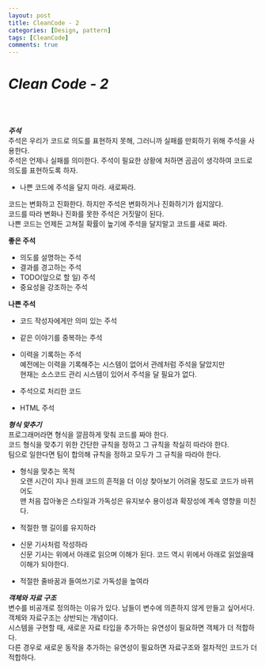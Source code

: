 ```yaml
---
layout: post
title: CleanCode - 2
categories: [Design, pattern]
tags: [CleanCode]
comments: true
---
```


***Clean Code - 2***<br />
====================
<br /><br />

***주석***<br />
주석은 우리가 코드로 의도를 표현하지 못해, 그러니까 실패를 만회하기 위해 주석을 사용한다.<br />
주석은 언제나 실패를 의미한다. 주석이 필요한 상황에 처하면 곰곰이 생각하여 코드로 의도를 표현하도록 하자.<br />

+ 나쁜 코드에 주석을 달지 마라. 새로짜라.<br />

코드는 변화하고 진화한다. 하지만 주석은 변화하거나 진화하기가 쉽지않다.<br />
코드를 따라 변화나 진화를 못한 주석은 거짓말이 된다.<br />
나쁜 코드는 언제든 고쳐질 확률이 높기에 주석을 달지말고 코드를 새로 짜라.<br />

**좋은 주석**<br />

+ 의도를 설명하는 주석<br />
+ 결과를 경고하는 주석<br />
+ TODO(앞으로 할 일) 주석<br />
+ 중요성을 강조하는 주석<br />

**나쁜 주석**<br />

+ 코드 작성자에게만 의미 있는 주석<br />
+ 같은 이야기를 중복하는 주석<br />
+ 이력을 기록하는 주석<br />
예전에는 이력을 기록해주는 시스템이 없어서 관례처럼 주석을 달았지만<br />
현재는 소스코드 관리 시스템이 있어서 주석을 달 필요가 없다.

+ 주석으로 처리한 코드<br />
+ HTML 주석<br />

***형식 맞추기***<br />
프로그래머라면 형식을 깔끔하게 맞춰 코드를 짜야 한다.<br />
코드 형식을 맞추기 위한 간단한 규칙을 정하고 그 규칙을 착실히 따라야 한다.<br />
팀으로 일한다면 팀이 합의해 규칙을 정하고 모두가 그 규칙을 따라야 한다.<br />

+ 형식을 맞추는 목적<br />
오랜 시간이 지나 원래 코드의 흔적을 더 이상 찾아보기 어려울 정도로 코드가 바뀌어도<br />
맨 처음 잡아놓은 스타일과 가독성은 유지보수 용이성과 확장성에 계속 영향을 미친다.

+ 적절한 행 길이를 유지하라<br />
+ 신문 기사처럼 작성하라<br />
신문 기사는 위에서 아래로 읽으며 이해가 된다. 코드 역시 위에서 아래로 읽었을때 이해가 되야한다.

+ 적절한 줄바꿈과 들여쓰기로 가독성을 높여라<br />

***객체와 자료 구조***<br />
변수를 비공개로 정의하는 이유가 있다. 남들이 변수에 의존하지 않게 만들고 싶어서다.<br />
객체와 자료구조는 상반되는 개념이다.<br />
시스템을 구현할 때, 새로운 자료 타입을 추가하는 유연성이 필요하면 객체가 더 적합하다.<br />
다른 경우로 새로운 동작을 추가하는 유연성이 필요하면 자료구조와 절차적인 코드가 더 적합하다.<br />
<br />
